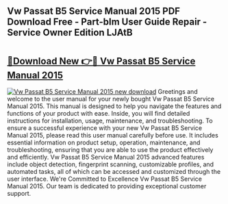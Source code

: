 ## Vw Passat B5 Service Manual 2015 PDF Download Free - Part-bIm User Guide Repair - Service Owner Edition LJAtB

# <h2><a href="http://bc57130.oget.top/?id=Vw+Passat+B5+Service+Manual+2015">🔗Download New 👉🔴 Vw Passat B5 Service Manual 2015</a></h2>

[![Vw Passat B5 Service Manual 2015 new download](https://i.imgur.com/5g1atiW.png)](http://bc57130.oget.top/?id=Vw+Passat+B5+Service+Manual+2015)
Greetings and welcome to the user manual for your newly bought Vw Passat B5 Service Manual 2015. This manual is designed to help you navigate the features and functions of your product with ease. Inside, you will find detailed instructions for installation, usage, maintenance, and troubleshooting. To ensure a successful experience with your new Vw Passat B5 Service Manual 2015, please read this user manual carefully before use. It includes essential information on product setup, operation, maintenance, and troubleshooting, ensuring that you are able to use the product effectively and efficiently. Vw Passat B5 Service Manual 2015 advanced features include object detection, fingerprint scanning, customizable profiles, and automated tasks, all of which can be accessed and customized through the user interface. We're Committed to Excellence Vw Passat B5 Service Manual 2015. Our team is dedicated to providing exceptional customer support.
